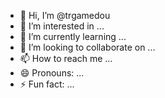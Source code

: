- 👋 Hi, I’m @trgamedou
- 👀 I’m interested in ...
- 🌱 I’m currently learning ...
- 💞️ I’m looking to collaborate on ...
- 📫 How to reach me ...
- 😄 Pronouns: ...
- ⚡ Fun fact: ...

<!---
trgamedou/trgamedou is a ✨ special ✨ repository because its `README.md` (this file) appears on your GitHub profile.
You can click the Preview link to take a look at your changes.
--->
